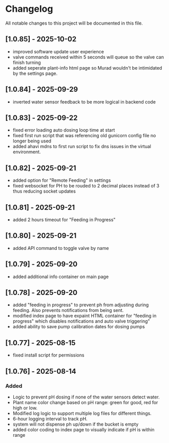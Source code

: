 # Changelog

All notable changes to this project will be documented in this file.

## [1.0.85] - 2025-10-02
- improved software update user experience
- valve commands received within 5 seconds will queue so the valve can finish turning
- added seperate plant-info html page so Murad wouldn't be intimidated by the settings page.

## [1.0.84] - 2025-09-29
- inverted water sensor feedback to be more logical in backend code

## [1.0.83] - 2025-09-22
- fixed error loading auto dosing loop time at start
- fixed first run script that was referencing old gunicorn config file no longer being used
- added ahavi mdns to first run script to fix dns issues in the virtual environment.

## [1.0.82] - 2025-09-21
- added option for "Remote Feeding" in settings
- fixed websocket for PH to be rouded to 2 decimal places instead of 3 thus reducing socket updates

## [1.0.81] - 2025-09-21
- added 2 hours timeout for "Feeding in Progress"

## [1.0.80] - 2025-09-21
- added API command to toggle valve by name

## [1.0.79] - 2025-09-20
- added additional info container on main page

## [1.0.78] - 2025-09-20
- added "feeding in progress" to prevent ph from adjusting during feeding. Also prevents notifications from being sent.
- modified index page to have expaint HTML container for "feeding in progress" which disables notifications and auto valve triggering"
- added ability to save pump calibration dates for dosing pumps

## [1.0.77] - 2025-08-15
- fixed install script for permissions

## [1.0.76] - 2025-08-14

### Added
- Logic to prevent pH dosing if none of the water sensors detect water.
- Plant name color change based on pH range: green for good, red for high or low.
- Modified log logic to support multiple log files for different things.
- 6-hour logging interval to track pH.
- system will not dispense ph up/down if the bucket is empty
- added color coding to index page to visually indicate if pH is within range
